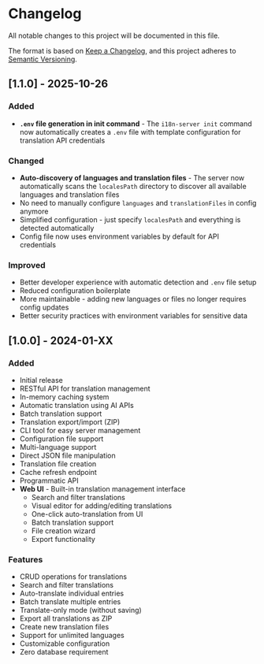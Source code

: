 # Changelog

All notable changes to this project will be documented in this file.

The format is based on [Keep a Changelog](https://keepachangelog.com/en/1.0.0/),
and this project adheres to [Semantic Versioning](https://semver.org/spec/v2.0.0.html).

## [1.1.0] - 2025-10-26

### Added
- **`.env` file generation in init command** - The `i18n-server init` command now automatically creates a `.env` file with template configuration for translation API credentials

### Changed
- **Auto-discovery of languages and translation files** - The server now automatically scans the `localesPath` directory to discover all available languages and translation files
- No need to manually configure `languages` and `translationFiles` in config anymore
- Simplified configuration - just specify `localesPath` and everything is detected automatically
- Config file now uses environment variables by default for API credentials

### Improved
- Better developer experience with automatic detection and `.env` file setup
- Reduced configuration boilerplate
- More maintainable - adding new languages or files no longer requires config updates
- Better security practices with environment variables for sensitive data

## [1.0.0] - 2024-01-XX

### Added
- Initial release
- RESTful API for translation management
- In-memory caching system
- Automatic translation using AI APIs
- Batch translation support
- Translation export/import (ZIP)
- CLI tool for easy server management
- Configuration file support
- Multi-language support
- Direct JSON file manipulation
- Translation file creation
- Cache refresh endpoint
- Programmatic API
- **Web UI** - Built-in translation management interface
  - Search and filter translations
  - Visual editor for adding/editing translations
  - One-click auto-translation from UI
  - Batch translation support
  - File creation wizard
  - Export functionality

### Features
- CRUD operations for translations
- Search and filter translations
- Auto-translate individual entries
- Batch translate multiple entries
- Translate-only mode (without saving)
- Export all translations as ZIP
- Create new translation files
- Support for unlimited languages
- Customizable configuration
- Zero database requirement
